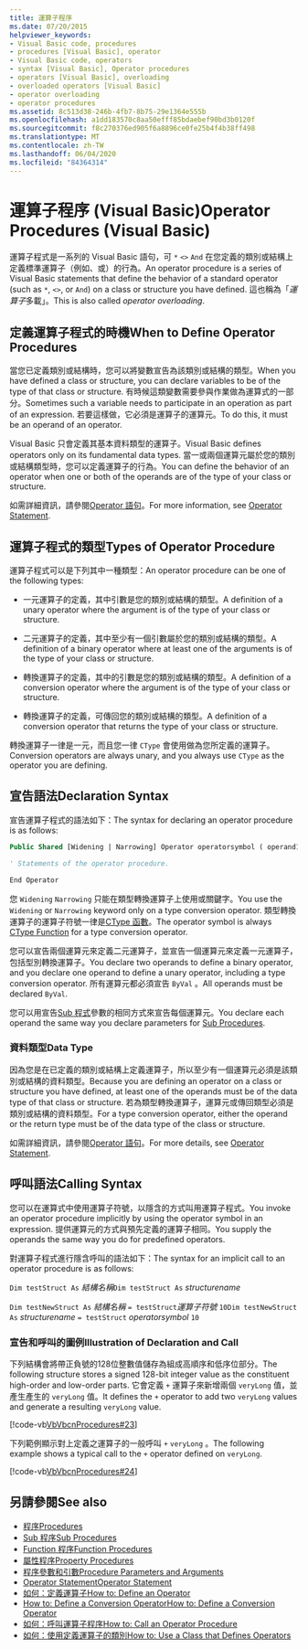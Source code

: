 ```yaml
---
title: 運算子程序
ms.date: 07/20/2015
helpviewer_keywords:
- Visual Basic code, procedures
- procedures [Visual Basic], operator
- Visual Basic code, operators
- syntax [Visual Basic], Operator procedures
- operators [Visual Basic], overloading
- overloaded operators [Visual Basic]
- operator overloading
- operator procedures
ms.assetid: 8c513d38-246b-4fb7-8b75-29e1364e555b
ms.openlocfilehash: a1dd183570c8aa50efff85bdaebef90bd3b0120f
ms.sourcegitcommit: f8c270376ed905f6a8896ce0fe25b4f4b38ff498
ms.translationtype: MT
ms.contentlocale: zh-TW
ms.lasthandoff: 06/04/2020
ms.locfileid: "84364314"
---
```

# <a name="operator-procedures-visual-basic"></a><span data-ttu-id="29d04-102">運算子程序 (Visual Basic)</span><span class="sxs-lookup"><span data-stu-id="29d04-102">Operator Procedures (Visual Basic)</span></span>

<span data-ttu-id="29d04-103">運算子程式是一系列的 Visual Basic 語句，可 `*` `<>` `And` 在您定義的類別或結構上定義標準運算子（例如、或）的行為。</span><span class="sxs-lookup"><span data-stu-id="29d04-103">An operator procedure is a series of Visual Basic statements that define the behavior of a standard operator (such as `*`, `<>`, or `And`) on a class or structure you have defined.</span></span> <span data-ttu-id="29d04-104">這也稱為「*運算子*多載」。</span><span class="sxs-lookup"><span data-stu-id="29d04-104">This is also called *operator overloading*.</span></span>

## <a name="when-to-define-operator-procedures"></a><span data-ttu-id="29d04-105">定義運算子程式的時機</span><span class="sxs-lookup"><span data-stu-id="29d04-105">When to Define Operator Procedures</span></span>

<span data-ttu-id="29d04-106">當您已定義類別或結構時，您可以將變數宣告為該類別或結構的類型。</span><span class="sxs-lookup"><span data-stu-id="29d04-106">When you have defined a class or structure, you can declare variables to be of the type of that class or structure.</span></span> <span data-ttu-id="29d04-107">有時候這類變數需要參與作業做為運算式的一部分。</span><span class="sxs-lookup"><span data-stu-id="29d04-107">Sometimes such a variable needs to participate in an operation as part of an expression.</span></span> <span data-ttu-id="29d04-108">若要這樣做，它必須是運算子的運算元。</span><span class="sxs-lookup"><span data-stu-id="29d04-108">To do this, it must be an operand of an operator.</span></span>

<span data-ttu-id="29d04-109">Visual Basic 只會定義其基本資料類型的運算子。</span><span class="sxs-lookup"><span data-stu-id="29d04-109">Visual Basic defines operators only on its fundamental data types.</span></span> <span data-ttu-id="29d04-110">當一或兩個運算元屬於您的類別或結構類型時，您可以定義運算子的行為。</span><span class="sxs-lookup"><span data-stu-id="29d04-110">You can define the behavior of an operator when one or both of the operands are of the type of your class or structure.</span></span>

<span data-ttu-id="29d04-111">如需詳細資訊，請參閱[Operator 語句](../../../language-reference/statements/operator-statement.md)。</span><span class="sxs-lookup"><span data-stu-id="29d04-111">For more information, see [Operator Statement](../../../language-reference/statements/operator-statement.md).</span></span>

## <a name="types-of-operator-procedure"></a><span data-ttu-id="29d04-112">運算子程式的類型</span><span class="sxs-lookup"><span data-stu-id="29d04-112">Types of Operator Procedure</span></span>

<span data-ttu-id="29d04-113">運算子程式可以是下列其中一種類型：</span><span class="sxs-lookup"><span data-stu-id="29d04-113">An operator procedure can be one of the following types:</span></span>

- <span data-ttu-id="29d04-114">一元運算子的定義，其中引數是您的類別或結構的類型。</span><span class="sxs-lookup"><span data-stu-id="29d04-114">A definition of a unary operator where the argument is of the type of your class or structure.</span></span>

- <span data-ttu-id="29d04-115">二元運算子的定義，其中至少有一個引數屬於您的類別或結構的類型。</span><span class="sxs-lookup"><span data-stu-id="29d04-115">A definition of a binary operator where at least one of the arguments is of the type of your class or structure.</span></span>

- <span data-ttu-id="29d04-116">轉換運算子的定義，其中的引數是您的類別或結構的類型。</span><span class="sxs-lookup"><span data-stu-id="29d04-116">A definition of a conversion operator where the argument is of the type of your class or structure.</span></span>

- <span data-ttu-id="29d04-117">轉換運算子的定義，可傳回您的類別或結構的類型。</span><span class="sxs-lookup"><span data-stu-id="29d04-117">A definition of a conversion operator that returns the type of your class or structure.</span></span>

 <span data-ttu-id="29d04-118">轉換運算子一律是一元，而且您一律 `CType` 會使用做為您所定義的運算子。</span><span class="sxs-lookup"><span data-stu-id="29d04-118">Conversion operators are always unary, and you always use `CType` as the operator you are defining.</span></span>

## <a name="declaration-syntax"></a><span data-ttu-id="29d04-119">宣告語法</span><span class="sxs-lookup"><span data-stu-id="29d04-119">Declaration Syntax</span></span>

<span data-ttu-id="29d04-120">宣告運算子程式的語法如下：</span><span class="sxs-lookup"><span data-stu-id="29d04-120">The syntax for declaring an operator procedure is as follows:</span></span>

```vb
Public Shared [Widening | Narrowing] Operator operatorsymbol ( operand1 [,  operand2 ]) As datatype

' Statements of the operator procedure.

End Operator
```

<span data-ttu-id="29d04-121">您 `Widening` `Narrowing` 只能在類型轉換運算子上使用或關鍵字。</span><span class="sxs-lookup"><span data-stu-id="29d04-121">You use the `Widening` or `Narrowing` keyword only on a type conversion operator.</span></span> <span data-ttu-id="29d04-122">類型轉換運算子的運算子符號一律是[CType 函數](../../../language-reference/functions/ctype-function.md)。</span><span class="sxs-lookup"><span data-stu-id="29d04-122">The operator symbol is always [CType Function](../../../language-reference/functions/ctype-function.md) for a type conversion operator.</span></span>

<span data-ttu-id="29d04-123">您可以宣告兩個運算元來定義二元運算子，並宣告一個運算元來定義一元運算子，包括型別轉換運算子。</span><span class="sxs-lookup"><span data-stu-id="29d04-123">You declare two operands to define a binary operator, and you declare one operand to define a unary operator, including a type conversion operator.</span></span> <span data-ttu-id="29d04-124">所有運算元都必須宣告 `ByVal` 。</span><span class="sxs-lookup"><span data-stu-id="29d04-124">All operands must be declared `ByVal`.</span></span>

<span data-ttu-id="29d04-125">您可以用宣告[Sub 程式](./sub-procedures.md)參數的相同方式來宣告每個運算元。</span><span class="sxs-lookup"><span data-stu-id="29d04-125">You declare each operand the same way you declare parameters for [Sub Procedures](./sub-procedures.md).</span></span>

### <a name="data-type"></a><span data-ttu-id="29d04-126">資料類型</span><span class="sxs-lookup"><span data-stu-id="29d04-126">Data Type</span></span>

<span data-ttu-id="29d04-127">因為您是在已定義的類別或結構上定義運算子，所以至少有一個運算元必須是該類別或結構的資料類型。</span><span class="sxs-lookup"><span data-stu-id="29d04-127">Because you are defining an operator on a class or structure you have defined, at least one of the operands must be of the data type of that class or structure.</span></span> <span data-ttu-id="29d04-128">若為類型轉換運算子，運算元或傳回類型必須是類別或結構的資料類型。</span><span class="sxs-lookup"><span data-stu-id="29d04-128">For a type conversion operator, either the operand or the return type must be of the data type of the class or structure.</span></span>

<span data-ttu-id="29d04-129">如需詳細資訊，請參閱[Operator 語句](../../../language-reference/statements/operator-statement.md)。</span><span class="sxs-lookup"><span data-stu-id="29d04-129">For more details, see [Operator Statement](../../../language-reference/statements/operator-statement.md).</span></span>

## <a name="calling-syntax"></a><span data-ttu-id="29d04-130">呼叫語法</span><span class="sxs-lookup"><span data-stu-id="29d04-130">Calling Syntax</span></span>

<span data-ttu-id="29d04-131">您可以在運算式中使用運算子符號，以隱含的方式叫用運算子程式。</span><span class="sxs-lookup"><span data-stu-id="29d04-131">You invoke an operator procedure implicitly by using the operator symbol in an expression.</span></span> <span data-ttu-id="29d04-132">提供運算元的方式與預先定義的運算子相同。</span><span class="sxs-lookup"><span data-stu-id="29d04-132">You supply the operands the same way you do for predefined operators.</span></span>

<span data-ttu-id="29d04-133">對運算子程式進行隱含呼叫的語法如下：</span><span class="sxs-lookup"><span data-stu-id="29d04-133">The syntax for an implicit call to an operator procedure is as follows:</span></span>

<span data-ttu-id="29d04-134">`Dim testStruct As`  *結構名稱*</span><span class="sxs-lookup"><span data-stu-id="29d04-134">`Dim testStruct As`  *structurename*</span></span>

<span data-ttu-id="29d04-135">`Dim testNewStruct As`  *結構名稱* `= testStruct`*運算子符號*      `10`</span><span class="sxs-lookup"><span data-stu-id="29d04-135">`Dim testNewStruct As`  *structurename*  `= testStruct`  *operatorsymbol*  `10`</span></span>

### <a name="illustration-of-declaration-and-call"></a><span data-ttu-id="29d04-136">宣告和呼叫的圖例</span><span class="sxs-lookup"><span data-stu-id="29d04-136">Illustration of Declaration and Call</span></span>

<span data-ttu-id="29d04-137">下列結構會將帶正負號的128位整數值儲存為組成高順序和低序位部分。</span><span class="sxs-lookup"><span data-stu-id="29d04-137">The following structure stores a signed 128-bit integer value as the constituent high-order and low-order parts.</span></span> <span data-ttu-id="29d04-138">它會定義 `+` 運算子來新增兩個 `veryLong` 值，並產生產生的 `veryLong` 值。</span><span class="sxs-lookup"><span data-stu-id="29d04-138">It defines the `+` operator to add two `veryLong` values and generate a resulting `veryLong` value.</span></span>

[!code-vb[VbVbcnProcedures#23](~/samples/snippets/visualbasic/VS_Snippets_VBCSharp/VbVbcnProcedures/VB/Class1.vb#23)]

<span data-ttu-id="29d04-139">下列範例顯示對上定義之運算子的一般呼叫 `+` `veryLong` 。</span><span class="sxs-lookup"><span data-stu-id="29d04-139">The following example shows a typical call to the `+` operator defined on `veryLong`.</span></span>

[!code-vb[VbVbcnProcedures#24](~/samples/snippets/visualbasic/VS_Snippets_VBCSharp/VbVbcnProcedures/VB/Class1.vb#24)]

## <a name="see-also"></a><span data-ttu-id="29d04-140">另請參閱</span><span class="sxs-lookup"><span data-stu-id="29d04-140">See also</span></span>

- [<span data-ttu-id="29d04-141">程序</span><span class="sxs-lookup"><span data-stu-id="29d04-141">Procedures</span></span>](./index.md)
- [<span data-ttu-id="29d04-142">Sub 程序</span><span class="sxs-lookup"><span data-stu-id="29d04-142">Sub Procedures</span></span>](./sub-procedures.md)
- [<span data-ttu-id="29d04-143">Function 程序</span><span class="sxs-lookup"><span data-stu-id="29d04-143">Function Procedures</span></span>](./function-procedures.md)
- [<span data-ttu-id="29d04-144">屬性程序</span><span class="sxs-lookup"><span data-stu-id="29d04-144">Property Procedures</span></span>](./property-procedures.md)
- [<span data-ttu-id="29d04-145">程序參數和引數</span><span class="sxs-lookup"><span data-stu-id="29d04-145">Procedure Parameters and Arguments</span></span>](./procedure-parameters-and-arguments.md)
- [<span data-ttu-id="29d04-146">Operator Statement</span><span class="sxs-lookup"><span data-stu-id="29d04-146">Operator Statement</span></span>](../../../language-reference/statements/operator-statement.md)
- [<span data-ttu-id="29d04-147">如何：定義運算子</span><span class="sxs-lookup"><span data-stu-id="29d04-147">How to: Define an Operator</span></span>](./how-to-define-an-operator.md)
- [<span data-ttu-id="29d04-148">How to: Define a Conversion Operator</span><span class="sxs-lookup"><span data-stu-id="29d04-148">How to: Define a Conversion Operator</span></span>](./how-to-define-a-conversion-operator.md)
- [<span data-ttu-id="29d04-149">如何：呼叫運算子程序</span><span class="sxs-lookup"><span data-stu-id="29d04-149">How to: Call an Operator Procedure</span></span>](./how-to-call-an-operator-procedure.md)
- [<span data-ttu-id="29d04-150">如何：使用定義運算子的類別</span><span class="sxs-lookup"><span data-stu-id="29d04-150">How to: Use a Class that Defines Operators</span></span>](./how-to-use-a-class-that-defines-operators.md)
